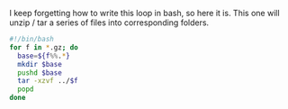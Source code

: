 I keep forgetting how to write this loop in bash, so here it is. This one will unzip / tar a series of files into corresponding folders.

```Bash
#!/bin/bash
for f in *.gz; do 
  base=${f%%.*}
  mkdir $base
  pushd $base
  tar -xzvf ../$f
  popd
done
```
